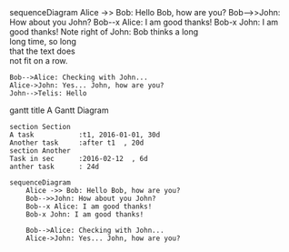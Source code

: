 <div class="mermaid">
sequenceDiagram
    Alice ->> Bob: Hello Bob, how are you?
    Bob-->>John: How about you John?
    Bob--x Alice: I am good thanks!
    Bob-x John: I am good thanks!
    Note right of John: Bob thinks a long<br/>long time, so long<br/>that the text does<br/>not fit on a row.

    Bob-->Alice: Checking with John...
    Alice->John: Yes... John, how are you?
    John-->Telis: Hello
</div>

<div class="mermaid">
gantt
    title A Gantt Diagram

    section Section
    A task           :t1, 2016-01-01, 30d
    Another task     :after t1  , 20d
    section Another
    Task in sec      :2016-02-12  , 6d
    anther task      : 24d

</div>

```mermaid
sequenceDiagram
    Alice ->> Bob: Hello Bob, how are you?
    Bob-->>John: How about you John?
    Bob--x Alice: I am good thanks!
    Bob-x John: I am good thanks!

    Bob-->Alice: Checking with John...
    Alice->John: Yes... John, how are you?
```